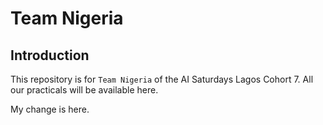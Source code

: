 # Team Nigeria

## Introduction
This repository is for `Team Nigeria` of the AI Saturdays Lagos Cohort 7. All our practicals will be available here.

My change is here. 

